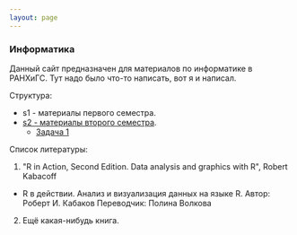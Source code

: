 ```yaml
---
layout: page
---
```


### Информатика
Данный сайт предназначен для материалов по информатике в РАНХиГС. Тут надо было что-то написать, вот я и написал.

Структура:

- s1 - материалы первого семестра.
- [s2 - материалы второго семестра](s2/).
  - [Задача 1](s2/z1.html)

Список литературы:

1. "R in Action, Second Edition. Data analysis and graphics with R", Robert Kabacoff
  + R в действии. Анализ и визуализация данных на языке R. Автор: Роберт И. Кабаков Переводчик: Полина Волкова
2. Ещё какая-нибудь книга.

